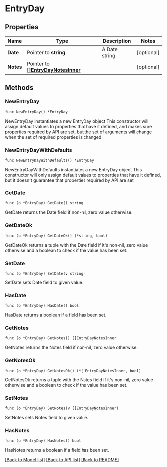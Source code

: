 # EntryDay

## Properties

Name | Type | Description | Notes
------------ | ------------- | ------------- | -------------
**Date** | Pointer to **string** | A Date string | [optional] 
**Notes** | Pointer to [**[]EntryDayNotesInner**](EntryDayNotesInner.md) |  | [optional] 

## Methods

### NewEntryDay

`func NewEntryDay() *EntryDay`

NewEntryDay instantiates a new EntryDay object
This constructor will assign default values to properties that have it defined,
and makes sure properties required by API are set, but the set of arguments
will change when the set of required properties is changed

### NewEntryDayWithDefaults

`func NewEntryDayWithDefaults() *EntryDay`

NewEntryDayWithDefaults instantiates a new EntryDay object
This constructor will only assign default values to properties that have it defined,
but it doesn't guarantee that properties required by API are set

### GetDate

`func (o *EntryDay) GetDate() string`

GetDate returns the Date field if non-nil, zero value otherwise.

### GetDateOk

`func (o *EntryDay) GetDateOk() (*string, bool)`

GetDateOk returns a tuple with the Date field if it's non-nil, zero value otherwise
and a boolean to check if the value has been set.

### SetDate

`func (o *EntryDay) SetDate(v string)`

SetDate sets Date field to given value.

### HasDate

`func (o *EntryDay) HasDate() bool`

HasDate returns a boolean if a field has been set.

### GetNotes

`func (o *EntryDay) GetNotes() []EntryDayNotesInner`

GetNotes returns the Notes field if non-nil, zero value otherwise.

### GetNotesOk

`func (o *EntryDay) GetNotesOk() (*[]EntryDayNotesInner, bool)`

GetNotesOk returns a tuple with the Notes field if it's non-nil, zero value otherwise
and a boolean to check if the value has been set.

### SetNotes

`func (o *EntryDay) SetNotes(v []EntryDayNotesInner)`

SetNotes sets Notes field to given value.

### HasNotes

`func (o *EntryDay) HasNotes() bool`

HasNotes returns a boolean if a field has been set.


[[Back to Model list]](../README.md#documentation-for-models) [[Back to API list]](../README.md#documentation-for-api-endpoints) [[Back to README]](../README.md)


